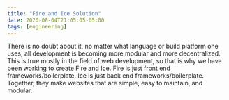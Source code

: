 ```yaml
---
title: "Fire and Ice Solution"
date: 2020-08-04T21:05:05-05:00
tags: [engineering]
---
```


There is no doubt about it, no matter what language or build platform one uses, all development is becoming more modular and more decentralized.
This is true mostly in the field of web development, so that is why we have been working to create Fire and Ice.
Fire is just front end frameworks/boilerplate.
Ice is just back end frameworks/boilerplate.
Together, they make websites that are simple, easy to maintain, and modular.


